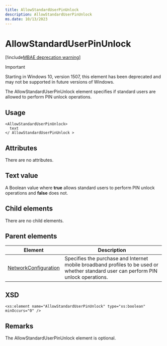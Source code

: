 ```yaml
---
title: AllowStandardUserPinUnlock
description: AllowStandardUserPinUnlock
ms.date: 10/13/2023
---
```


# AllowStandardUserPinUnlock

[!include[MBAE deprecation warning](../includes/mbae-deprecation-warning.md)]

> [!IMPORTANT]
> Starting in Windows 10, version 1507, this element has been deprecated and may not be supported in future versions of Windows.

The AllowStandardUserPinUnlock element specifies if standard users are allowed to perform PIN unlock operations.

## Usage

```syntax
<AllowStandardUserPinUnlock>
  text
</ AllowStandardUserPinUnlock >
```

## Attributes

There are no attributes.

## Text value

A Boolean value where **true** allows standard users to perform PIN unlock operations and **false** does not.

## Child elements

There are no child elements.

## Parent elements

| Element | Description |
|--|--|
| [NetworkConfiguration](networkconfiguration.md) | Specifies the purchase and Internet mobile broadband profiles to be used or whether standard user can perform PIN unlock operations. |

## XSD

``` syntax
<xs:element name="AllowStandardUserPinUnlock" type="xs:boolean" minOccurs="0" />
```

## Remarks

The AllowStandardUserPinUnlock element is optional.
